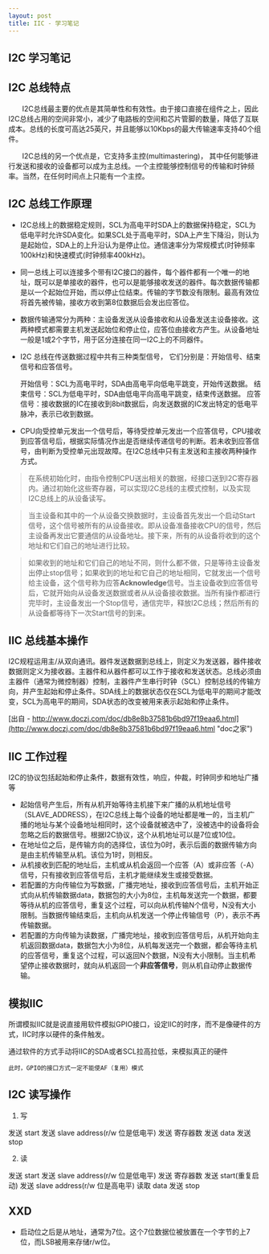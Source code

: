 ```yaml
---
layout: post
title: IIC - 学习笔记
---
```


## I2C 学习笔记

## I2C 总线特点
&nbsp; &nbsp; &nbsp; &nbsp;I2C总线最主要的优点是其简单性和有效性。由于接口直接在组件之上，因此I2C总线占用的空间非常小，减少了电路板的空间和芯片管脚的数量，降低了互联成本。总线的长度可高达25英尺，并且能够以10Kbps的最大传输速率支持40个组件。

&nbsp; &nbsp; &nbsp; &nbsp;I2C总线的另一个优点是，它支持多主控(multimastering)， 其中任何能够进行发送和接收的设备都可以成为主总线。一个主控能够控制信号的传输和时钟频率。当然，在任何时间点上只能有一个主控。 

## I2C 总线工作原理
* I2C总线上的数据稳定规则，SCL为高电平时SDA上的数据保持稳定，SCL为低电平时允许SDA变化。如果SCL处于高电平时，SDA上产生下降沿，则认为是起始位，SDA上的上升沿认为是停止位。通信速率分为常规模式(时钟频率100kHz)和快速模式(时钟频率400kHz)。

* 同一总线上可以连接多个带有I2C接口的器件，每个器件都有一个唯一的地址，既可以是单接收的器件，也可以是能够接收发送的器件。每次数据传输都是以一个起始位开始，而以停止位结束。传输的字节数没有限制。最高有效位将首先被传输，接收方收到第8位数据后会发出应答位。

* 数据传输通常分为两种：主设备发送从设备接收和从设备发送主设备接收。这两种模式都需要主机发送起始位和停止位，应答位由接收方产生。从设备地址一般是1或2个字节，用于区分连接在同一I2C上的不同器件。

* I2C 总线在传送数据过程中共有三种类型信号， 它们分别是：开始信号、结束信号和应答信号。 

  开始信号：SCL为高电平时，SDA由高电平向低电平跳变，开始传送数据。 
  结束信号：SCL为低电平时，SDA由低电平向高电平跳变，结束传送数据。 
  应答信号：接收数据的IC在接收到8bit数据后，向发送数据的IC发出特定的低电平脉冲，表示已收到数据。  

* CPU向受控单元发出一个信号后，等待受控单元发出一个应答信号，CPU接收到应答信号后，根据实际情况作出是否继续传递信号的判断。若未收到应答信号，由判断为受控单元出现故障。在I2C总线中只有主发送和主接收两种操作方式。  

> 在系统初始化时，由指令控制CPU送出相关的数据，经接口送到I2C寄存器内。通过初始化这些寄存器，可以实现I2C总线的主模式控制，以及实现I2C总线上的从设备读写。

> 当主设备和其中的一个从设备交换数据时，主设备首先发出一个启动Start信号，这个信号被所有的从设备接收。即从设备准备接收CPU的信号，然后主设备再发出它要通信的从设备地址。接下来，所有的从设备将收到的这个地址和它们自己的地址进行比较。

> 如果收到的地址和它们自己的地址不同，则什么都不做，只是等待主设备发出停止stop信号；如果收到的地址和它自己的地址相同，它就发出一个信号给主设备，这个信号称为应答**Acknowledge**信号。当主设备收到应答信号后，它就开始向从设备发送数据或者从从设备接收数据。当所有操作都进行完毕时，主设备发出一个Stop信号，通信完毕，释放I2C总线；然后所有的从设备都等待下一次Start信号的到来。

## IIC 总线基本操作

I2C规程运用主/从双向通讯。器件发送数据到总线上，则定义为发送器，器件接收数据则定义为接收器。主器件和从器件都可以工作于接收和发送状态。总线必须由主器件（通常为微控制器）控制，主器件产生串行时钟（SCL）控制总线的传输方向，并产生起始和停止条件。SDA线上的数据状态仅在SCL为低电平的期间才能改变，SCL为高电平的期间，SDA状态的改变被用来表示起始和停止条件。

[出自 - http://www.doczj.com/doc/db8e8b37581b6bd97f19eaa6.html](http://www.doczj.com/doc/db8e8b37581b6bd97f19eaa6.html "doc之家")

## IIC 工作过程

I2C的协议包括起始和停止条件，数据有效性，响应，仲裁，时钟同步和地址广播等  

* 起始信号产生后，所有从机开始等待主机接下来广播的从机地址信号（SLAVE_ADDRESS），在I2C总线上每个设备的地址都是唯一的，当主机广播的地址与某个设备地址相同时，这个设备就被选中了，没被选中的设备将会忽略之后的数据信号。根据I2C协议，这个从机地址可以是7位或10位。
* 在地址位之后，是传输方向的选择位，该位为0时，表示后面的数据传输方向是由主机传输至从机。该位为1时，则相反。
* 从机接收到匹配的地址后，主机或从机会返回一个应答（A）或非应答（-A）信号，只有接收到应答信号后，主机才能继续发生或接受数据。
* 若配置的方向传输位为写数据，广播完地址，接收到应答信号后，主机开始正式向从机传输数据data，数据包的大小为8位，主机每发送完一个数据，都要等待从机的应答信号，重复这个过程，可以向从机传输N个信号，N没有大小限制。当数据传输结束后，主机向从机发送一个停止传输信号（P），表示不再传输数据。
* 若配置的方向传输为读数据，广播完地址，接收到应答信号后，从机开始向主机返回数据data，数据包大小为8位，从机每发送完一个数据，都会等待主机的应答信号，重复这个过程，可以返回N个数据，N没有大小限制。当主机希望停止接收数据时，就向从机返回一个**非应答信号**，则从机自动停止数据传输。

## 模拟IIC

所谓模拟IIC就是说直接用软件模拟GPIO接口，设定IIC的时序，而不是像硬件的方式，IIC时序以硬件的条件触发。

通过软件的方式手动将IIC的SDA或者SCL拉高拉低，来模拟真正的硬件

```此时，GPIO的接口方式一定不能使AF（复用）模式```

## I2C 读写操作

1. 写

 发送 start
 发送 slave address(r/w 位是低电平)
 发送 寄存器数
 发送 data
 发送 stop

2. 读

 发送 start
 发送 slave address(r/w 位是低电平)
 发送 寄存器数
 发送 start(重复启动)
 发送 slave address(r/w 位是高电平)
 读取 data
 发送 stop

## XXD

* 启动位之后是从地址，通常为7位。这个7位数据位被放置在一个字节的上7位，而LSB被用来存储r/w位。





